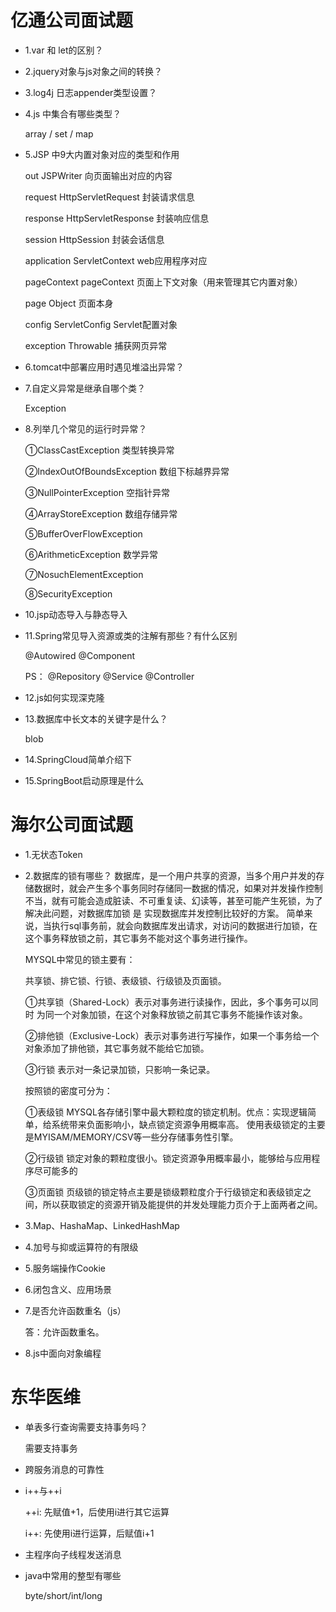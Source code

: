 # 亿通公司面试题

*  1.var 和 let的区别？

*  2.jquery对象与js对象之间的转换？

*  3.log4j 日志appender类型设置？

*  4.js 中集合有哪些类型？
	
	array / set / map
	
*  5.JSP 中9大内置对象对应的类型和作用
   
    out          JSPWriter     向页面输出对应的内容

    request      HttpServletRequest 封装请求信息
   
    response     HttpServletResponse 封装响应信息
   
    session      HttpSession   封装会话信息
          
    application  ServletContext   web应用程序对应
   
    pageContext  pageContext  页面上下文对象（用来管理其它内置对象）
   
    page    Object     页面本身
   
    config  ServletConfig Servlet配置对象
   
    exception Throwable 捕获网页异常

*  6.tomcat中部署应用时遇见堆溢出异常？

*  7.自定义异常是继承自哪个类？
   
    Exception
	
*  8.列举几个常见的运行时异常？
   
	①ClassCastException  类型转换异常

	②IndexOutOfBoundsException 数组下标越界异常

	③NullPointerException 空指针异常

	④ArrayStoreException 数组存储异常

	⑤BufferOverFlowException 

	⑥ArithmeticException 数学异常

	⑦NosuchElementException 

	⑧SecurityException
   
*  10.jsp动态导入与静态导入

   
*  11.Spring常见导入资源或类的注解有那些？有什么区别
	
    @Autowired
	@Component
	
	PS：
	@Repository
	@Service
	@Controller
	
*  12.js如何实现深克隆
   
    
  
*  13.数据库中长文本的关键字是什么？
	
	blob	

*  14.SpringCloud简单介绍下
    
    
*  15.SpringBoot启动原理是什么
   
	
    
#  海尔公司面试题

*  1.无状态Token

*  2.数据库的锁有哪些？
	数据库，是一个用户共享的资源，当多个用户并发的存储数据时，就会产生多个事务同时存储同一数据的情况，如果对并发操作控制不当，就有可能会造成脏读、不可重复读、幻读等，甚至可能产生死锁，为了解决此问题，对数据库加锁 是 实现数据库并发控制比较好的方案。
    简单来说，当执行sql事务前，就会向数据库发出请求，对访问的数据进行加锁，在这个事务释放锁之前，其它事务不能对这个事务进行操作。
    
	MYSQL中常见的锁主要有：
	
	共享锁、排它锁、行锁、表级锁、行级锁及页面锁。
	
	①共享锁（Shared-Lock）表示对事务进行读操作，因此，多个事务可以同时 为同一个对象加锁，在这个对象释放锁之前其它事务不能操作该对象。
	
	②排他锁（Exclusive-Lock）表示对事务进行写操作，如果一个事务给一个对象添加了排他锁，其它事务就不能给它加锁。
	
	③行锁 表示对一条记录加锁，只影响一条记录。
    
	按照锁的密度可分为：
    
	①表级锁
		MYSQL各存储引擎中最大颗粒度的锁定机制。优点：实现逻辑简单，给系统带来负面影响小，缺点锁定资源争用概率高。
		使用表级锁定的主要是MYISAM/MEMORY/CSV等一些分存储事务性引擎。
	
	②行级锁
		锁定对象的颗粒度很小。锁定资源争用概率最小，能够给与应用程序尽可能多的
	
	③页面锁
		页级锁的锁定特点主要是锁级颗粒度介于行级锁定和表级锁定之间，所以获取锁定的资源开销及能提供的并发处理能力页介于上面两者之间。

*  3.Map、HashaMap、LinkedHashMap
	
		

*  4.加号与抑或运算符的有限级
	
	
	
*  5.服务端操作Cookie
	
	
	
*  6.闭包含义、应用场景
	
	

*  7.是否允许函数重名（js）
   
    答：允许函数重名。
      

*  8.js中面向对象编程

   


#  东华医维

*  单表多行查询需要支持事务吗？
	
	需要支持事务
	
*  跨服务消息的可靠性
	
	
	
*  i++与++i
	
	 ++i: 先赋值+1，后使用i进行其它运算
		
	 i++: 先使用i进行运算，后赋值i+1 	

*  主程序向子线程发送消息

*  java中常用的整型有哪些
	
	byte/short/int/long